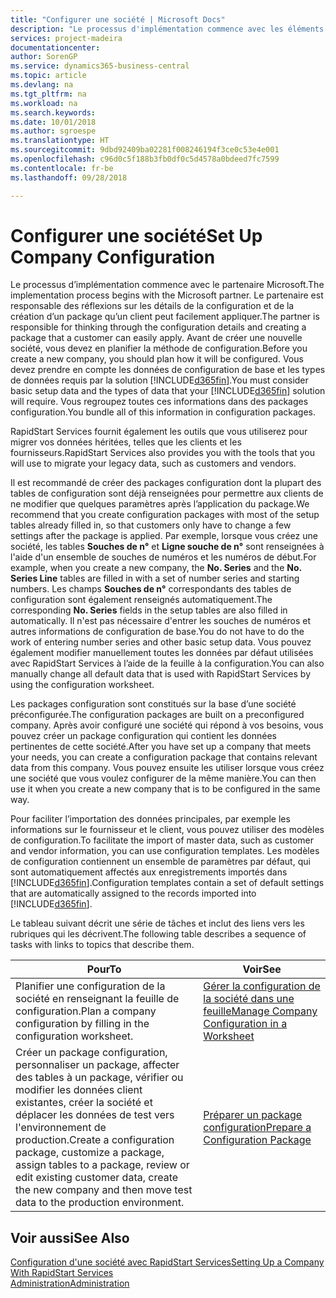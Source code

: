 ```yaml
---
title: "Configurer une société | Microsoft Docs"
description: "Le processus d'implémentation commence avec les éléments requis par la solution Business Central. Vous regroupez toutes ces informations dans des packages configuration."
services: project-madeira
documentationcenter: 
author: SorenGP
ms.service: dynamics365-business-central
ms.topic: article
ms.devlang: na
ms.tgt_pltfrm: na
ms.workload: na
ms.search.keywords: 
ms.date: 10/01/2018
ms.author: sgroespe
ms.translationtype: HT
ms.sourcegitcommit: 9dbd92409ba02281f008246194f3ce0c53e4e001
ms.openlocfilehash: c96d0c5f188b3fb0df0c5d4578a0bdeed7fc7599
ms.contentlocale: fr-be
ms.lasthandoff: 09/28/2018

---
```

# <a name="set-up-company-configuration"></a><span data-ttu-id="dd64b-104">Configurer une société</span><span class="sxs-lookup"><span data-stu-id="dd64b-104">Set Up Company Configuration</span></span>
<span data-ttu-id="dd64b-105">Le processus d’implémentation commence avec le partenaire Microsoft.</span><span class="sxs-lookup"><span data-stu-id="dd64b-105">The implementation process begins with the Microsoft partner.</span></span> <span data-ttu-id="dd64b-106">Le partenaire est responsable des réflexions sur les détails de la configuration et de la création d’un package qu’un client peut facilement appliquer.</span><span class="sxs-lookup"><span data-stu-id="dd64b-106">The partner is responsible for thinking through the configuration details and creating a package that a customer can easily apply.</span></span> <span data-ttu-id="dd64b-107">Avant de créer une nouvelle société, vous devez en planifier la méthode de configuration.</span><span class="sxs-lookup"><span data-stu-id="dd64b-107">Before you create a new company, you should plan how it will be configured.</span></span> <span data-ttu-id="dd64b-108">Vous devez prendre en compte les données de configuration de base et les types de données requis par la solution [!INCLUDE[d365fin](includes/d365fin_md.md)].</span><span class="sxs-lookup"><span data-stu-id="dd64b-108">You must consider basic setup data and the types of data that your [!INCLUDE[d365fin](includes/d365fin_md.md)] solution will require.</span></span> <span data-ttu-id="dd64b-109">Vous regroupez toutes ces informations dans des packages configuration.</span><span class="sxs-lookup"><span data-stu-id="dd64b-109">You bundle all of this information in configuration packages.</span></span>

<span data-ttu-id="dd64b-110">RapidStart Services fournit également les outils que vous utiliserez pour migrer vos données héritées, telles que les clients et les fournisseurs.</span><span class="sxs-lookup"><span data-stu-id="dd64b-110">RapidStart Services also provides you with the tools that you will use to migrate your legacy data, such as customers and vendors.</span></span>  

<span data-ttu-id="dd64b-111">Il est recommandé de créer des packages configuration dont la plupart des tables de configuration sont déjà renseignées pour permettre aux clients de ne modifier que quelques paramètres après l’application du package.</span><span class="sxs-lookup"><span data-stu-id="dd64b-111">We recommend that you create configuration packages with most of the setup tables already filled in, so that customers only have to change a few settings after the package is applied.</span></span> <span data-ttu-id="dd64b-112">Par exemple, lorsque vous créez une société, les tables **Souches de n°** et **Ligne souche de n°** sont renseignées à l'aide d'un ensemble de souches de numéros et les numéros de début.</span><span class="sxs-lookup"><span data-stu-id="dd64b-112">For example, when you create a new company, the **No. Series** and the **No. Series Line** tables are filled in with a set of number series and starting numbers.</span></span> <span data-ttu-id="dd64b-113">Les champs **Souches de n°** correspondants des tables de configuration sont également renseignés automatiquement.</span><span class="sxs-lookup"><span data-stu-id="dd64b-113">The corresponding **No. Series** fields in the setup tables are also filled in automatically.</span></span> <span data-ttu-id="dd64b-114">Il n'est pas nécessaire d'entrer les souches de numéros et autres informations de configuration de base.</span><span class="sxs-lookup"><span data-stu-id="dd64b-114">You do not have to do the work of entering number series and other basic setup data.</span></span> <span data-ttu-id="dd64b-115">Vous pouvez également modifier manuellement toutes les données par défaut utilisées avec RapidStart Services à l’aide de la feuille à la configuration.</span><span class="sxs-lookup"><span data-stu-id="dd64b-115">You can also manually change all default data that is used with RapidStart Services by using the configuration worksheet.</span></span>  

<span data-ttu-id="dd64b-116">Les packages configuration sont constitués sur la base d’une société préconfigurée.</span><span class="sxs-lookup"><span data-stu-id="dd64b-116">The configuration packages are built on a preconfigured company.</span></span> <span data-ttu-id="dd64b-117">Après avoir configuré une société qui répond à vos besoins, vous pouvez créer un package configuration qui contient les données pertinentes de cette société.</span><span class="sxs-lookup"><span data-stu-id="dd64b-117">After you have set up a company that meets your needs, you can create a configuration package that contains relevant data from this company.</span></span> <span data-ttu-id="dd64b-118">Vous pouvez ensuite les utiliser lorsque vous créez une société que vous voulez configurer de la même manière.</span><span class="sxs-lookup"><span data-stu-id="dd64b-118">You can then use it when you create a new company that is to be configured in the same way.</span></span>  

<span data-ttu-id="dd64b-119">Pour faciliter l’importation des données principales, par exemple les informations sur le fournisseur et le client, vous pouvez utiliser des modèles de configuration.</span><span class="sxs-lookup"><span data-stu-id="dd64b-119">To facilitate the import of master data, such as customer and vendor information, you can use configuration templates.</span></span> <span data-ttu-id="dd64b-120">Les modèles de configuration contiennent un ensemble de paramètres par défaut, qui sont automatiquement affectés aux enregistrements importés dans [!INCLUDE[d365fin](includes/d365fin_md.md)].</span><span class="sxs-lookup"><span data-stu-id="dd64b-120">Configuration templates contain a set of default settings that are automatically assigned to the records imported into [!INCLUDE[d365fin](includes/d365fin_md.md)].</span></span>

<span data-ttu-id="dd64b-121">Le tableau suivant décrit une série de tâches et inclut des liens vers les rubriques qui les décrivent.</span><span class="sxs-lookup"><span data-stu-id="dd64b-121">The following table describes a sequence of tasks with links to topics that describe them.</span></span>

|<span data-ttu-id="dd64b-122">**Pour**</span><span class="sxs-lookup"><span data-stu-id="dd64b-122">**To**</span></span>|<span data-ttu-id="dd64b-123">**Voir**</span><span class="sxs-lookup"><span data-stu-id="dd64b-123">**See**</span></span>|  
|------------|-------------|  
|<span data-ttu-id="dd64b-124">Planifier une configuration de la société en renseignant la feuille de configuration.</span><span class="sxs-lookup"><span data-stu-id="dd64b-124">Plan a company configuration by filling in the configuration worksheet.</span></span>|[<span data-ttu-id="dd64b-125">Gérer la configuration de la société dans une feuille</span><span class="sxs-lookup"><span data-stu-id="dd64b-125">Manage Company Configuration in a Worksheet</span></span>](admin-how-to-manage-company-configuration-in-a-worksheet.md)|  
|<span data-ttu-id="dd64b-126">Créer un package configuration, personnaliser un package, affecter des tables à un package, vérifier ou modifier les données client existantes, créer la société et déplacer les données de test vers l'environnement de production.</span><span class="sxs-lookup"><span data-stu-id="dd64b-126">Create a configuration package, customize a package, assign tables to a package, review or edit existing customer data, create the new company and then move test data to the production environment.</span></span>|[<span data-ttu-id="dd64b-127">Préparer un package configuration</span><span class="sxs-lookup"><span data-stu-id="dd64b-127">Prepare a Configuration Package</span></span>](admin-how-to-prepare-a-configuration-package.md)| 

## <a name="see-also"></a><span data-ttu-id="dd64b-128">Voir aussi</span><span class="sxs-lookup"><span data-stu-id="dd64b-128">See Also</span></span>  
[<span data-ttu-id="dd64b-129">Configuration d'une société avec RapidStart Services</span><span class="sxs-lookup"><span data-stu-id="dd64b-129">Setting Up a Company With RapidStart Services</span></span>](admin-set-up-a-company-with-rapidstart.md)  
[<span data-ttu-id="dd64b-130">Administration</span><span class="sxs-lookup"><span data-stu-id="dd64b-130">Administration</span></span>](admin-setup-and-administration.md)

